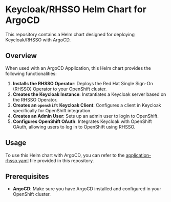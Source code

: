 # Keycloak/RHSSO Helm Chart for ArgoCD

This repository contains a Helm chart designed for deploying Keycloak/RHSSO with ArgoCD.

## Overview

When used with an ArgoCD Application, this Helm chart provides the following functionalities:

1. **Installs the RHSSO Operator**: Deploys the Red Hat Single Sign-On (RHSSO) Operator to your OpenShift cluster.
2. **Creates the Keycloak Instance**: Instantiates a Keycloak server based on the RHSSO Operator.
3. **Creates an `openshift` Keycloak Client**: Configures a client in Keycloak specifically for OpenShift integration.
4. **Creates an Admin User**: Sets up an admin user to login to OpenShift.
5. **Configures OpenShift OAuth**: Integrates Keycloak with OpenShift OAuth, allowing users to log in to OpenShift using RHSSO.

## Usage

To use this Helm chart with ArgoCD, you can refer to the [application-rhsso.yaml](/bootstrap/templates/application-rhsso.yaml) file provided in this repository.

## Prerequisites

- **ArgoCD**: Make sure you have ArgoCD installed and configured in your OpenShift cluster.
